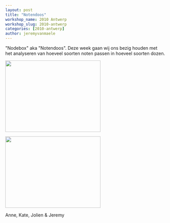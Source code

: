 ```yaml
---
layout: post
title: "Notendoos"
workshop_name: 2010 Antwerp
workshop_slug: 2010-antwerp
categories: [2010-antwerp]
author: jeremyvanmaele 
---
```

"Nodebox" aka "Notendoos".
Deze week gaan wij ons bezig houden met het analyseren van hoeveel soorten noten passen in hoeveel soorten dozen.

<a href="http://workshops.nodebox.net/2010-2/wp-content/uploads/2010/02/Foto-1.jpg"><img class="alignnone size-medium wp-image-45" src="http://workshops.nodebox.net/2010-2/wp-content/uploads/2010/02/Foto-1-300x225.jpg" alt="" width="300" height="225" /></a>

<a href="http://workshops.nodebox.net/2010-2/wp-content/uploads/2010/02/Foto-2.jpg"><img class="alignnone size-medium wp-image-46" src="http://workshops.nodebox.net/2010-2/wp-content/uploads/2010/02/Foto-2-300x225.jpg" alt="" width="300" height="225" /></a>

Anne, Kate, Jolien &amp; Jeremy
